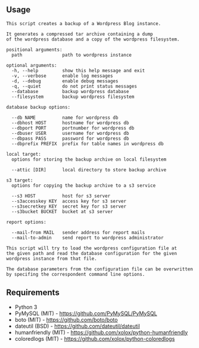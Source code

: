 Usage
-----

```Text
This script creates a backup of a Wordpress Blog instance.

It generates a compressed tar archive containing a dump
of the wordpress database and a copy of the wordpress filesystem.

positional arguments:
  path               path to wordpress instance

optional arguments:
  -h, --help         show this help message and exit
  -v, --verbose      enable log messages
  -d, --debug        enable debug messages
  -q, --quiet        do not print status messages
  --database         backup wordpress database
  --filesystem       backup wordpress filesystem

database backup options:

  --db NAME          name for wordpress db
  --dbhost HOST      hostname for wordpress db
  --dbport PORT      portnumber for wordpress db
  --dbuser USER      username for wordpress db
  --dbpass PASS      password for wordpress db
  --dbprefix PREFIX  prefix for table names in wordpress db

local target:
  options for storing the backup archive on local filesystem

  --attic [DIR]      local directory to store backup archive

s3 target:
  options for copying the backup archive to a s3 service

  --s3 HOST          host for s3 server
  --s3accesskey KEY  access key for s3 server
  --s3secretkey KEY  secret key for s3 server
  --s3bucket BUCKET  bucket at s3 server

report options:

  --mail-from MAIL   sender address for report mails
  --mail-to-admin    send report to wordpress administrator

This script will try to load the wordpress configuration file at
the given path and read the database configuration for the given
wordpress instance from that file.

The database parameters from the configuration file can be overwritten
by specifing the correspondent command line options.
```

Requirements
------------

  * Python 3
  * PyMySQL (MIT) - https://github.com/PyMySQL/PyMySQL
  * boto (MIT) - https://github.com/boto/boto
  * dateutil (BSD) - https://github.com/dateutil/dateutil
  * humanfriendly (MIT) - https://github.com/xolox/python-humanfriendly
  * coloredlogs (MIT) - https://github.com/xolox/python-coloredlogs
